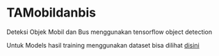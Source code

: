 # TAMobildanbis
Deteksi Objek Mobil dan Bus menggunakan tensorflow object detection

Untuk Models hasil training menggunakan dataset bisa dilihat [disini](https://drive.google.com/drive/folders/1fDf8EUF-Gu1I7idLb9EaXlxa0NKb4DuU?usp=sharing)
